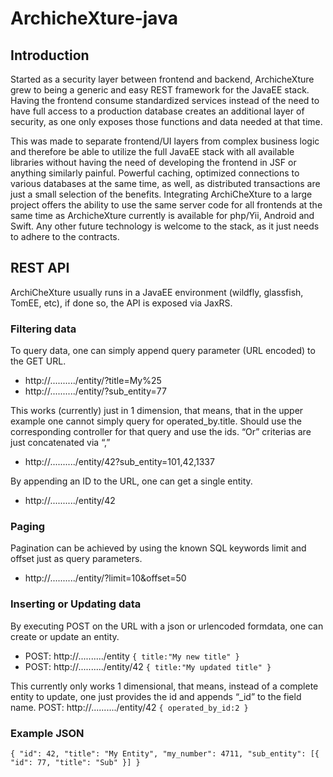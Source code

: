 # ArchicheXture-java
## Introduction
Started as a security layer between frontend and backend, ArchicheXture grew to being a generic and easy REST framework for the JavaEE stack.
Having the frontend consume standardized services instead of the need to have full access to a production database creates an additional layer of security, as one only exposes those functions and data needed at that time.

This was made to separate frontend/UI layers from complex business logic and therefore be able to utilize the full JavaEE stack with all available libraries without having the need of developing the frontend in JSF or anything similarly painful. Powerful caching, optimized connections to various databases at the same time, as well, as distributed transactions are just a small selection of the benefits.
Integrating ArchiCheXture to a large project offers the ability to use the same server code for all frontends at the same time as ArchicheXture currently is available for php/Yii, Android and Swift. Any other future technology is welcome to the stack, as it just needs to adhere to the contracts.

## REST API
ArchiCheXture usually runs in a JavaEE environment (wildfly, glassfish, TomEE, etc), if done so, the API is exposed via JaxRS.

### Filtering data
To query data, one can simply append query parameter (URL encoded) to the GET URL. 
- http://........../entity/?title=My%25
- http://........../entity/?sub_entity=77

This works (currently) just in 1 dimension, that means, that in the upper example one cannot simply query for operated_by.title. Should use the corresponding controller for that query and use the ids.
“Or” criterias are just concatenated via “,”
- http://........../entity/42?sub_entity=101,42,1337

By appending an ID to the URL, one can get a single entity.
- http://........../entity/42

### Paging
Pagination can be achieved by using the known SQL keywords limit and offset just as query parameters.
- http://........../entity/?limit=10&offset=50

### Inserting or Updating data
By executing POST on the URL with a json or urlencoded formdata, one can create or update an entity. 
- POST: http://........../entity
`{
  title:"My new title"
  }`
- POST: http://........../entity/42
`{
  title:"My updated title"
  }`

This currently only works 1 dimensional, that means, instead of a complete entity to update, one just provides the id and appends “_id” to the field name.
POST: http://........../entity/42
`{
  operated_by_id:2
 }`

### Example JSON
`{
  "id": 42,
  "title": "My Entity",
  "my_number": 4711,
  "sub_entity": [{
    "id": 77,
    "title": "Sub"
  }]
}`

